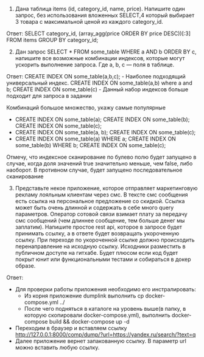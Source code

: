 1) Дана таблица ​items (​​id, category_id, name, price)​. Напишите один запрос, без использования вложенных SELECT,4
 который выбирает 3 товара с максимальной ценой из каждого category_id.

 Ответ:
 SELECT category_id, (array_agg(price ORDER BY price DESC))[:3] FROM items GROUP BY category_id;

2) Дан запрос SELECT * FROM some_table WHERE a AND b ORDER BY c, напишите все возможные комбинации индексов, которые могут ускорить выполнение запроса.
Где а, b, c — поля в таблице.

 Ответ:
 CREATE INDEX ON some_table(a,b,c); - Наиболее подходящий универсальный индекс.
 CREATE INDEX ON some_table(a,b) where a and b; CREATE INDEX ON some_table(c) - Данный набор индексов больше подходит
  для запроса в задании

 Комбинаций большое множество, укажу самые популярные
  - CREATE INDEX ON some_table(a); CREATE INDEX ON some_table(b); CREATE INDEX ON some_table(c);
  - CREATE INDEX ON some_table(a, b); CREATE INDEX ON some_table(c);
  - CREATE INDEX ON some_table(a) WHERE a; CREATE INDEX ON some_table(b) WHERE b; CREATE INDEX ON some_table(c);

 Отмечу, что индексное сканирование по булево полю будет запущено в случае, когда доля значений true значительно меньше,
  чем false, либо наоборот. В противном случае, будет запущено последовательное сканирование


3) Представьте некое приложение, которое отправляет маркетинговую рекламу лояльным клиентам через смс.
 В тексте смс сообщения есть ссылка на персональное предложение со скидкой.
  Ссылка может быть очень длинной и содержать в себе много query параметров.
  Оператор сотовой связи взимает плату за передачу смс сообщений (чем длиннее сообщение, тем больше денег мы заплатим).
Напишите простое rest api, которое в запросе будет принимать ссылку, а в ответе будет возвращать укороченную ссылку.
 При переходе по укороченной ссылке должно происходить перенаправление на исходную ссылку.
 Исходники разместить в публичном доступе на гитхабе.
Будет плюсом если код будет покрыт юнит или функциональными тестами и собираться в докер образе.

Ответ:
 - Для проверки работы приложения необходимо его инстралировать:
    - Из корня приложение dumplink выполнить cp docker-compose.yml ../
    - После чего подняться в каталоге на уровень выше(в папку, в которую скопировали docker-compose.yml),
        выполнить docker-compose build && docker-compose up -d
 - Переходим в браузер и вставляем ссылку http://127.0.0.1:8000/comp/dump/?url=https://yandex.ru/search/?text=q
 - Далее приложение вернет запакованную ссылку. В параметр url можно вставить любую ссылку.